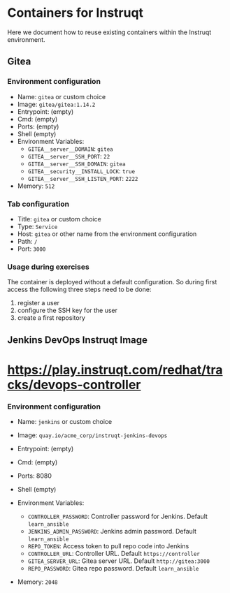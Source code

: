 # Containers for Instruqt

Here we document how to reuse existing containers within the Instruqt environment.

## Gitea

### Environment configuration

- Name: `gitea` or custom choice
- Image: `gitea/gitea:1.14.2`
- Entrypoint: (empty)
- Cmd: (empty)
- Ports: (empty)
- Shell (empty)
- Environment Variables:
  - `GITEA__server__DOMAIN`: `gitea`
  - `GITEA__server__SSH_PORT`: `22`
  - `GITEA__server__SSH_DOMAIN`: `gitea`
  - `GITEA__security__INSTALL_LOCK`: `true`
  - `GITEA__server__SSH_LISTEN_PORT`: `2222`
- Memory: `512`

### Tab configuration

- Title: `gitea` or custom choice
- Type: `Service`
- Host: `gitea` or other name from the environment configuration
- Path: `/`
- Port: `3000`

### Usage during exercises

The container is deployed without a default configuration. So during first access the following three steps need to be done:

1. register a user
1. configure the SSH key for the user
1. create a first repository

## Jenkins DevOps Instruqt Image
# https://play.instruqt.com/redhat/tracks/devops-controller
### Environment configuration

- Name: `jenkins` or custom choice
- Image: `quay.io/acme_corp/instruqt-jenkins-devops`
- Entrypoint: (empty)
- Cmd: (empty)
- Ports: 8080
- Shell (empty)
- Environment Variables:
  - `CONTROLLER_PASSWORD`: Controller password for Jenkins. Default `learn_ansible`
  - `JENKINS_ADMIN_PASSWORD`: Jenkins admin password. Default `learn_ansible`
  - `REPO_TOKEN`: Access token to pull repo code into Jenkins
  - `CONTROLLER_URL`: Controller URL. Default `https://controller`
  - `GITEA_SERVER_URL`: Gitea server URL. Default `http://gitea:3000`
  - `REPO_PASSWORD`: Gitea repo password. Default `learn_ansible`

- Memory: `2048`